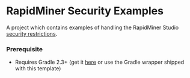 RapidMiner Security Examples
=============================

A project which contains examples of handling the RapidMiner Studio [security restrictions](http://docs.rapidminer.com/developers/security/).

### Prerequisite
* Requires Gradle 2.3+ (get it [here](http://gradle.org/installation) or use the Gradle wrapper shipped with this template)
